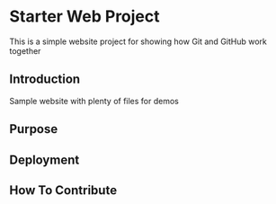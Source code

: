 # Starter Web Project

This is a simple website project for showing how Git and GitHub work together

## Introduction

Sample website with plenty of files for demos

## Purpose

## Deployment

## How To Contribute